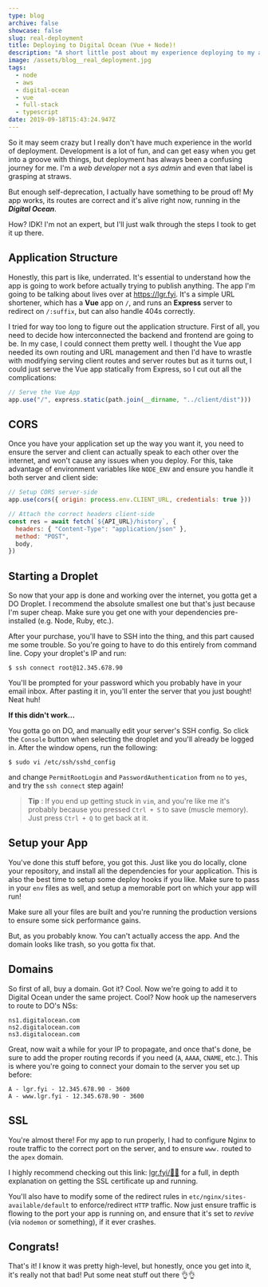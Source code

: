```yaml
---
type: blog
archive: false
showcase: false
slug: real-deployment
title: Deploying to Digital Ocean (Vue + Node)!
description: "A short little post about my experience deploying to my app https://lgr.fyi!"
image: /assets/blog__real_deployment.jpg
tags:
  - node
  - aws
  - digital-ocean
  - vue
  - full-stack
  - typescript
date: 2019-09-18T15:43:24.947Z
---
```


So it may seem crazy but I really don't have much experience in the world of deployment. Development is a lot of fun, and can get easy when you get into a groove with things, but deployment has always been a confusing journey for me. I'm a _web developer_ not a _sys admin_ and even that label is grasping at straws.

But enough self-deprecation, I actually have something to be proud of! My app works, its routes are correct and it's alive right now, running in the _**Digital Ocean**_.

How? IDK! I'm not an expert, but I'll just walk through the steps I took to get it up there.

## Application Structure

Honestly, this part is like, underrated. It's essential to understand how the app is going to work before actually trying to publish anything. The app I'm going to be talking about lives over at <https://lgr.fyi>. It's a simple URL shortener, which has a **Vue** app on `/`, and runs an **Express** server to redirect on `/:suffix`, but can also handle 404s correctly.

I tried for way too long to figure out the application structure. First of all, you need to decide how interconnected the backend and frontend are going to be. In my case, I could connect them pretty well. I thought the Vue app needed its own routing and URL management and then I'd have to wrastle with modifying serving client routes and server routes but as it turns out, I could just serve the Vue app statically from Express, so I cut out all the complications:

```js
// Serve the Vue App
app.use("/", express.static(path.join(__dirname, "../client/dist")))
```

## CORS

Once you have your application set up the way you want it, you need to ensure the server and client can actually speak to each other over the internet, and won't cause any issues when you deploy. For this, take advantage of environment variables like `NODE_ENV` and ensure you handle it both server and client side:

```js
// Setup CORS server-side
app.use(cors({ origin: process.env.CLIENT_URL, credentials: true }))
```

```js
// Attach the correct headers client-side
const res = await fetch(`${API_URL}/history`, {
  headers: { "Content-Type": "application/json" },
  method: "POST",
  body,
})
```

## Starting a Droplet

So now that your app is done and working over the internet, you gotta get a DO Droplet. I recommend the absolute smallest one but that's just because I'm super cheap. Make sure you get one with your dependencies pre-installed (e.g. Node, Ruby, etc.).

After your purchase, you'll have to SSH into the thing, and this part caused me some trouble. So you're going to have to do this entirely from command line. Copy your droplet's IP and run:

```shell
$ ssh connect root@12.345.678.90
```

You'll be prompted for your password which you probably have in your email inbox. After pasting it in, you'll enter the server that you just bought! Neat huh!

**If this didn't work...**

You gotta go on DO, and manually edit your server's SSH config. So click the `Console` button when selecting the droplet and you'll already be logged in. After the window opens, run the following:

```shell
$ sudo vi /etc/ssh/sshd_config
```

and change `PermitRootLogin` and `PasswordAuthentication` from `no` to `yes`, and try the `ssh connect` step again!

> **Tip** : If you end up getting stuck in `vim`, and you're like me it's probably because you pressed `Ctrl + S` to save (muscle memory). Just press `Ctrl + Q` to get back at it.

## Setup your App

You've done this stuff before, you got this. Just like you do locally, clone your repository, and install all the dependencies for your application. This is also the best time to setup some deploy hooks if you like. Make sure to pass in your `env` files as well, and setup a memorable port on which your app will run!

Make sure all your files are built and you're running the production versions to ensure some sick performance gains.

But, as you probably know. You can't actually access the app. And the domain looks like trash, so you gotta fix that.

## Domains

So first of all, buy a domain. Got it? Cool. Now we're going to add it to Digital Ocean under the same project. Cool? Now hook up the nameservers to route to DO's NSs:

```
ns1.digitalocean.com
ns2.digitalocean.com
ns3.digitalocean.com
```

Great, now wait a while for your IP to propagate, and once that's done, be sure to add the proper routing records if you need (`A`, `AAAA`, `CNAME`, etc.). This is where you're going to connect your domain to the server you set up before:

```
A - lgr.fyi - 12.345.678.90 - 3600
A - www.lgr.fyi - 12.345.678.90 - 3600
```

## SSL

You're almost there! For my app to run properly, I had to configure Nginx to route traffic to the correct port on the server, and to ensure `www.` routed to the `apex` domain.

I highly recommend checking out this link: [lgr.fyi/🐳🚀](https://lgr.fyi/🐳🚀) for a full, in depth explanation on getting the SSL certificate up and running.

You'll also have to modify some of the redirect rules in `etc/nginx/sites-available/default` to enforce/redirect `HTTP` traffic. Now just ensure traffic is flowing to the port your app is running on, and ensure that it's set to _revive_ (via `nodemon` or something), if it ever crashes.

## Congrats!

That's it! I know it was pretty high-level, but honestly, once you get into it, it's really not that bad! Put some neat stuff out there 👌👌
